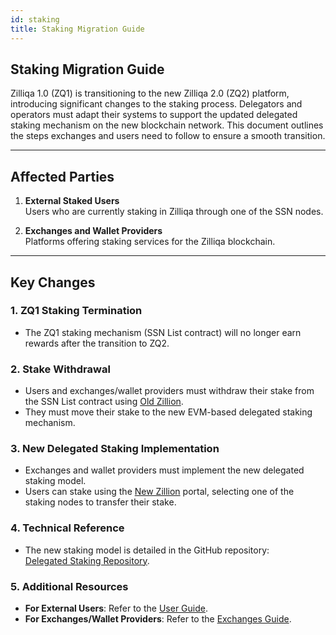 ```yaml
---
id: staking
title: Staking Migration Guide
---
```


<!-- markdownlint-disable -->

## Staking Migration Guide

Zilliqa 1.0 (ZQ1) is transitioning to the new Zilliqa 2.0 (ZQ2) platform, introducing significant changes to the staking process. Delegators and operators must adapt their systems to support the updated delegated staking mechanism on the new blockchain network. This document outlines the steps exchanges and users need to follow to ensure a smooth transition.

---

## Affected Parties

1. **External Staked Users**  
   Users who are currently staking in Zilliqa through one of the SSN nodes.

2. **Exchanges and Wallet Providers**  
   Platforms offering staking services for the Zilliqa blockchain.

---

## Key Changes

### 1. ZQ1 Staking Termination

- The ZQ1 staking mechanism (SSN List contract) will no longer earn rewards after the transition to ZQ2.

### 2. Stake Withdrawal

- Users and exchanges/wallet providers must withdraw their stake from the SSN List contract using [Old Zillion](https://stake.zilliqa.com).
- They must move their stake to the new EVM-based delegated staking mechanism.

### 3. New Delegated Staking Implementation

- Exchanges and wallet providers must implement the new delegated staking model.
- Users can stake using the [New Zillion](#link-goes-here) portal, selecting one of the staking nodes to transfer their stake.

### 4. Technical Reference

- The new staking model is detailed in the GitHub repository:  
  [Delegated Staking Repository](https://github.com/Zilliqa/delegated_staking).

### 5. Additional Resources

- **For External Users**: Refer to the [User Guide](../staking/users.md).
- **For Exchanges/Wallet Providers**: Refer to the [Exchanges Guide](../staking/exchange.md).
